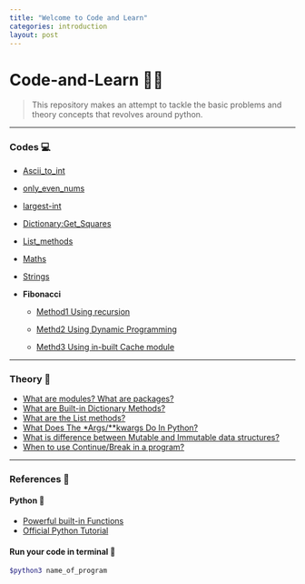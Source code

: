 ```yaml
---
title: "Welcome to Code and Learn"
categories: introduction
layout: post
---
```

# Code-and-Learn :man_technologist:

> This repository makes an attempt to tackle the basic problems and theory concepts that revolves around python.
-------------------------------------------------------
### Codes :computer:
- [Ascii_to_int](./Codes/1.Ascii-to-int/ascii_to_int.py)

- [only_even_nums](./Codes/2.Even-only/only_even_nums.py)

- [largest-int](./Codes/3.Largest-int/largest_int.py)

- [Dictionary:Get_Squares](./Codes/5.Dictionary/2.get_squares.py)

- [List_methods](./Codes/6.Lists/List_methods.py)

- [Maths](./Codes/7.Maths) 

- [Strings](./Codes/8.Strings)  

-  **Fibonacci**
    - [Method1 Using recursion](./Codes/4.Fibonacci/1.fibonacci.py)

    - [Methd2 Using Dynamic Programming](./Codes/4.Fibonacci/2.fibonacci.py)

    - [Methd3 Using in-built Cache module](./Codes/4.Fibonacci/3.fibonacci.py)

-----------------------------------------------------------    

### Theory :notebook:

- [What are modules? What are packages?](./Theory/modules&packages.md)
- [What are Built-in Dictionary Methods?](./Theory/dictionary.md)
- [What are the List methods?](./Theory/list.md)
- [What Does The *Args/**kwargs Do In Python?]()
- [What is difference between Mutable and Immutable data structures?]()
- [When to use Continue/Break in a program?]()

------------------------------------------------------------
### References :scroll:

#### Python :snake:
- [Powerful built-in Functions](https://docs.python.org/3/library/functions.html#built-in-functions)
- [Official Python Tutorial](https://docs.python.org/3/tutorial/index.html) 


#### Run your code in terminal :white_square_button:
```bash 
$python3 name_of_program
```
     
